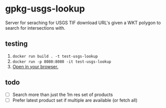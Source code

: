 # gpkg-usgs-lookup

Server for seraching for USGS TIF download URL's given a WKT polygon to search for intersections with.

## testing

1. `docker run build . -t test-usgs-lookup`
2. `docker run -p 8080:8080 -it test-usgs-lookup`
3. [Open in your browser.](http://0.0.0.0:8080/1m-product-urls?bbox=POLYGON%20((-104.968487%2039.73642,-104.964238%2039.73642,-104.964238%2039.729283,-104.968487%2039.729283,-104.968487%2039.73642)))

## todo
- [ ] Search more than just the 1m res set of products
- [ ] Prefer latest product set if multiple are available (or fetch all)
